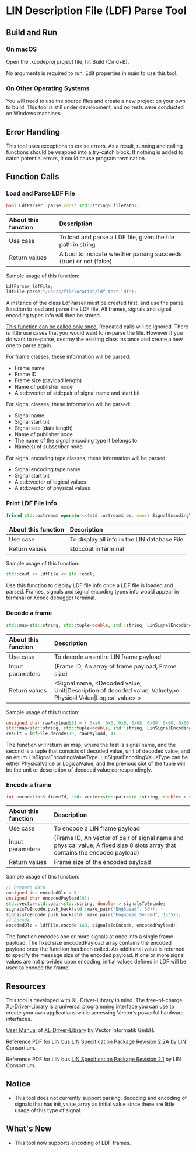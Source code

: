 # LIN Description File (LDF) Parse Tool



## Build and Run

### On macOS

Open the .xcodeproj project file, hit Build (Cmd+B).

No arguments is required to run. Edit properties in main to use this tool.

### On Other Operating Systems

You will need to use the source files and create a new project on your own to build. This tool is still under development, and no tests were conducted on Windows machines.



## Error Handling

This tool uses exceptions to eraise errors. As a result, running and calling functions should be wrapped into a try-catch block. If nothing is added to catch potential errors, it could cause program termination.



## Function Calls

### Load and Parse LDF File

```c++
bool LdfParser::parse(const std::string& filePath);
```

| About this function | Description                                                  |
| :------------------ | :----------------------------------------------------------- |
| Use case            | To load and parse a LDF file, given the file path in string  |
| Return values       | A bool to indicate whether parsing succeeds (true) or not (false) |

Sample usage of this function:

```c++
LdfParser ldfFile;
ldfFile.parse("/Users/filelocation/ldf_test.ldf");
```

A instance of the class LdfParser must be created first, and use the parse function to load and parse the LDF file. All frames, signals and signal encoding types info will then be stored. 

<u>This function can be called only once.</u> Repeated calls will be ignored. There is little use cases that you would want to re-parse the file. However if you do want to re-parse, destroy the existing class instance and create a new one to parse again.

For frame classes, these information will be parsed: 
- Frame name
- Frame ID
- Frame size (payload length)
- Name of publisher node
- A std::vector of std::pair of signal name and start bit

For signal classes, these information will be parsed: 
- Signal name
- Signal start bit
- Signal size (data length)
- Name of publisher node
- The name of the signal encoding type it belongs to
- Name(s) of subscriber node

For signal encoding type classes, these information will be parsed: 

- Signal encoding type name
- Signal start bit
- A std::vector of logical values
- A std::vector of physical values



### Print LDF File Info

```c++
friend std::ostream& operator<<(std::ostream& os, const SignalEncodingType& sigEncodingType);
```

| About this function | Description                                  |
| :------------------ | :------------------------------------------- |
| Use case            | To display all info in the LIN database File |
| Return values       | std::cout in terminal                        |

Sample usage of this function:

```c++
std::cout << ldfFile << std::endl;
```

Use this function to display LDF file info once a LDF file is loaded and parsed. Frames, signals and signal encoding types info would appear in terminal or Xcode debugger terminal.



### Decode a frame

```c++
std::map<std::string, std::tuple<double, std::string, LinSignalEncodingValueType> > decode(int& frameId, unsigned char payLoad[MAX_FRAME_LEN], int& dlc);
```

| About this function | Description                                                  |
| :------------------ | :----------------------------------------------------------- |
| Use case            | To decode an entire LIN frame payload                        |
| Input parameters    | (Frame ID, An array of frame payload, Frame size)            |
| Return values       | <Signal name, <Decoded value, Unit\|Description of decoded value, Valuetype: Physical Value\|Logical value> > |

Sample usage of this function:

```c++
unsigned char rawPayload[8] = { 0xa0, 0x0, 0x0, 0x08, 0x00, 0x00, 0x00, 0x00 };
std::map<std::string, std::tuple<double, std::string, LinSignalEncodingValueType> > result;
result = ldfFile.decode(10, rawPayload, 4);
```

The function will return an map, where the first is signal name, and the second is a tuple that consists of decoded value, unit of decoded value, and an enum LinSignalEncodingValueType. LinSignalEncodingValueType can be either PhysicalValue or LogicalValue, and the previous slot of the tuple will be the unit or description of decoded value correspondingly. 



### Encode a frame

```c++
int encode(int& frameId, std::vector<std::pair<std::string, double> > signalsToEncode, unsigned char encodedPayload[MAX_FRAME_LEN]);
```

| About this function | Description                                                  |
| :------------------ | :----------------------------------------------------------- |
| Use case            | To encode a LIN frame payload                                |
| Input parameters    | (Frame ID, An vector of pair of signal name and physical value, A fixed size 8 slots array that contains the encoded payload) |
| Return values       | Frame size of the encoded payload                            |

Sample usage of this function:

```c++
// Prepare data
unsigned int encodedDlc = 0;
unsigned char encodedPayload[8];
std::vector<std::pair<std::string, double> > signalsToEncode;
signalsToEncode.push_back(std::make_pair("EngSpeed", 50));
signalsToEncode.push_back(std::make_pair("EngSpeed_Second", 1535));
// Encode
encodedDlc = ldfFile.encode(168, signalsToEncode, encodedPayload);
```

The function encodes one or more signals at once into a single frame payload. The fixed size encodedPayload array contains the encoded payload once the function has been called. An additional value is returned to specify the message size of the encoded payload. If one or more signal values are not provided upon encoding, initial values defined in LDF will be used to encode the frame.



## Resources

This tool is developed with XL-Driver-Library in mind. The free-of-charge XL-Driver-Library is a universal programming interface you can use to create your own applications while accessing Vector’s powerful hardware interfaces. 

[User Manual](https://cdn.vector.com/cms/content/products/XL_Driver_Library/Docs/XL_Driver_Library_Manual_EN.pdf) of [XL-Driver-Library](https://www.vector.com/int/en/products/products-a-z/libraries-drivers/xl-driver-library/#) by Vector Informatik GmbH.

Reference PDF for LIN bus [LIN Specification Package Revision 2.2A](https://cdn.vector.com/cms/content/know-how/lin/LIN-Spec_2.2_Rev_A.PDF) by LIN Consortium.

Reference PDF for LIN bus [LIN Specification Package Revision 2.1](https://lin-cia.org/fileadmin/microsites/lin-cia.org/resources/documents/LIN-Spec_Pac2_1.pdf) by LIN Consortium.



## Notice

- This tool does not currently support parsing, decoding and encoding of signals that has init_value_array as initial value since there are little usage of this type of signal.



## What's New

- This tool now supports encoding of LDF frames.
